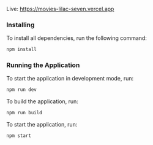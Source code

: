 Live: https://movies-lilac-seven.vercel.app

### Installing

To install all dependencies, run the following command:

```bash
npm install
```

### Running the Application

To start the application in development mode, run:

```bash
npm run dev
```

To build the application, run:

```bash
npm run build
```

To start the application, run:

```bash
npm start
```
